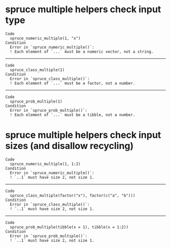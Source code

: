# spruce multiple helpers check input type

    Code
      spruce_numeric_multiple(1, "x")
    Condition
      Error in `spruce_numeric_multiple()`:
      ! Each element of `...` must be a numeric vector, not a string.

---

    Code
      spruce_class_multiple(1)
    Condition
      Error in `spruce_class_multiple()`:
      ! Each element of `...` must be a factor, not a number.

---

    Code
      spruce_prob_multiple(1)
    Condition
      Error in `spruce_prob_multiple()`:
      ! Each element of `...` must be a tibble, not a number.

# spruce multiple helpers check input sizes (and disallow recycling)

    Code
      spruce_numeric_multiple(1, 1:2)
    Condition
      Error in `spruce_numeric_multiple()`:
      ! `..1` must have size 2, not size 1.

---

    Code
      spruce_class_multiple(factor("x"), factor(c("a", "b")))
    Condition
      Error in `spruce_class_multiple()`:
      ! `..1` must have size 2, not size 1.

---

    Code
      spruce_prob_multiple(tibble(x = 1), tibble(x = 1:2))
    Condition
      Error in `spruce_prob_multiple()`:
      ! `..1` must have size 2, not size 1.

